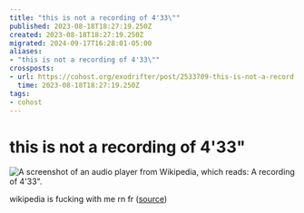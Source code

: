 ```yaml
---
title: "this is not a recording of 4'33\""
published: 2023-08-18T18:27:19.250Z
created: 2023-08-18T18:27:19.250Z
migrated: 2024-09-17T16:28:01-05:00
aliases:
- "this is not a recording of 4'33\""
crossposts:
- url: https://cohost.org/exodrifter/post/2533709-this-is-not-a-record
  time: 2023-08-18T18:27:19.250Z
tags:
- cohost
---
```


# this is not a recording of 4'33"

![A screenshot of an audio player from Wikipedia, which reads: A recording of 4'33".](20230818182719-4-33.png)

wikipedia is fucking with me rn fr ([source](https://en.wikipedia.org/wiki/4%E2%80%B233%E2%80%B3))
